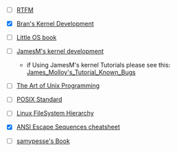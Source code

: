 - [ ] [RTFM](https://software.intel.com/content/www/us/en/develop/download/intel-64-and-ia-32-architectures-sdm-combined-volumes-3a-3b-3c-and-3d-system-programming-guide.html)
- [X] [Bran's Kernel Development](http://www.osdever.net/bkerndev/Docs/intro.htm)  
- [ ] [Little OS book](https://littleosbook.github.io/)  
- [ ] [JamesM's kernel development](https://archive.is/dWJGu)  
    - if Using JamesM's kernel Tutorials please see this:  
    [James_Molloy's_Tutorial_Known_Bugs](http://wiki.osdev.org/James_Molloy's_Tutorial_Known_Bugs)  

- [ ] [The Art of Unix Programming](http://www.catb.org/~esr/writings/taoup/html/)  
- [ ] [POSIX Standard](https://pubs.opengroup.org/onlinepubs/9699919799/)
- [ ] [Linux FileSystem Hierarchy](https://refspecs.linuxfoundation.org/FHS_3.0/fhs/index.html)
- [X] [ANSI Escape Sequences cheatsheet](https://gist.github.com/ConnerWill/d4b6c776b509add763e17f9f113fd25b)
- [ ] [samypesse's Book](https://samypesse.gitbook.io/how-to-create-an-operating-system)